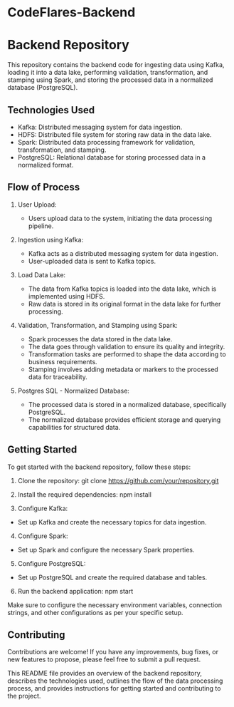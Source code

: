 # CodeFlares-Backend

# Backend Repository

This repository contains the backend code for ingesting data using Kafka, loading it into a data lake, performing validation, transformation, and stamping using Spark, and storing the processed data in a normalized database (PostgreSQL).

## Technologies Used

- Kafka: Distributed messaging system for data ingestion.
- HDFS: Distributed file system for storing raw data in the data lake.
- Spark: Distributed data processing framework for validation, transformation, and stamping.
- PostgreSQL: Relational database for storing processed data in a normalized format.

## Flow of Process

1. User Upload:
   - Users upload data to the system, initiating the data processing pipeline.

2. Ingestion using Kafka:
   - Kafka acts as a distributed messaging system for data ingestion.
   - User-uploaded data is sent to Kafka topics.

3. Load Data Lake:
   - The data from Kafka topics is loaded into the data lake, which is implemented using HDFS.
   - Raw data is stored in its original format in the data lake for further processing.

4. Validation, Transformation, and Stamping using Spark:
   - Spark processes the data stored in the data lake.
   - The data goes through validation to ensure its quality and integrity.
   - Transformation tasks are performed to shape the data according to business requirements.
   - Stamping involves adding metadata or markers to the processed data for traceability.

5. Postgres SQL - Normalized Database:
   - The processed data is stored in a normalized database, specifically PostgreSQL.
   - The normalized database provides efficient storage and querying capabilities for structured data.

## Getting Started

To get started with the backend repository, follow these steps:

1. Clone the repository:
git clone https://github.com/your/repository.git


2. Install the required dependencies:
npm install


3. Configure Kafka:
- Set up Kafka and create the necessary topics for data ingestion.

4. Configure Spark:
- Set up Spark and configure the necessary Spark properties.

5. Configure PostgreSQL:
- Set up PostgreSQL and create the required database and tables.

6. Run the backend application:
npm start

Make sure to configure the necessary environment variables, connection strings, and other configurations as per your specific setup.

## Contributing

Contributions are welcome! If you have any improvements, bug fixes, or new features to propose, please feel free to submit a pull request.

This README file provides an overview of the backend repository, describes the technologies used, outlines the flow of the data processing process, and provides instructions for getting started and contributing to the project.
